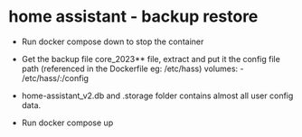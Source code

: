 # home assistant - backup restore

- Run docker compose down to stop the container
- Get the backup file core_2023** file, extract and put it the config file path (referenced in the Dockerfile eg: /etc/hass)
      volumes:
      - /etc/hass/:/config

- home-assistant_v2.db and .storage folder contains almost all user config data.
- Run docker compose up

